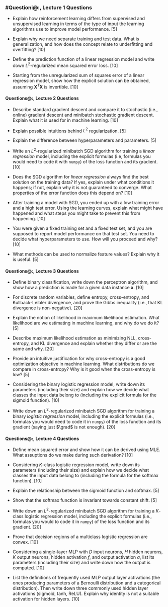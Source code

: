 ### #Questioni@:, Lecture 1 Questions

- Explain how reinforcement learning differs from supervised and unsupervised learning in terms of the type of input the learning algorithms use to improve model performance. [5]

- Explain why we need separate training and test data. What is generalization, and how does the concept relate to underfitting and overfitting? [10]

- Define the prediction function of a linear regression model and write down $L^2$-regularized mean squared error loss. [10]

- Starting from the unregularized sum of squares error of a linear regression model, show how the explicit solution can be obtained, assuming $\boldsymbol X^T \boldsymbol X$ is invertible. [10]

#### Questions@:, Lecture 2 Questions

- Describe standard gradient descent and compare it to stochastic (i.e., online) gradient descent and minibatch stochastic gradient descent. Explain what it is used for in machine learning. [10]

- Explain possible intuitions behind $L^2$ regularization. [5]

- Explain the difference between hyperparameters and parameters. [5]

- Write an $L^2$-regularized minibatch SGD algorithm for training a *linear regression* model, including the explicit formulas (i.e, formulas you would need to code it with `numpy`) of the loss function and its gradient. [10]

- Does the SGD algorithm for *linear regression* always find the best solution on the training data? If yes, explain under what conditions it happens; if not, explain why it is not guaranteed to converge. What properties of the error function does this depend on? [10]

- After training a model with SGD, you ended up with a low training error and a high test error. Using the learning curves, explain what might have happened and what steps you might take to prevent this from happening. [10]

- You were given a fixed training set and a fixed test set, and you are supposed to report model performance on that test set. You need to decide what hyperparameters to use. How will you proceed and why? [10]

- What methods can be used to normalize feature values? Explain why it is useful. [5]

#### Questions@:, Lecture 3 Questions

- Define binary classification, write down the perceptron algorithm, and show how a prediction is made for a given data instance $\boldsymbol x$. [10]

- For discrete random variables, define entropy, cross-entropy, and Kullback-Leibler divergence, and prove the Gibbs inequality (i.e., that KL divergence is non-negative). [20]

- Explain the notion of likelihood in maximum likelihood estimation. What likelihood are we estimating in machine learning, and why do we do it? [5]

- Describe maximum likelihood estimation as minimizing NLL, cross-entropy, and KL divergence and explain whether they differ or are the same and why. [20]

- Provide an intuitive justification for why cross-entropy is a good optimization objective in machine learning. What distributions do we compare in cross-entropy? Why is it good when the cross-entropy is low? [5]

- Considering the binary logistic regression model, write down its parameters (including their size) and explain how we decide what classes the input data belong to (including the explicit formula for the sigmoid function). [10]

- Write down an $L^2$-regularized minibatch SGD algorithm for training a binary *logistic regression* model, including the explicit formulas (i.e., formulas you would need to code it in `numpy`) of the loss function and its gradient (saying just $\grad$ is not enough). [20]

#### Questions@:, Lecture 4 Questions

- Define mean squared error and show how it can be derived using MLE. What assuptions do we make during such derivation? [10]

- Considering $K$-class logistic regression model, write down its parameters (including their size) and explain how we decide what classes the input data belong to (including the formula for the softmax function). [10]

- Explain the relationship between the sigmoid function and softmax. [5]

- Show that the softmax function is invariant towards constant shift. [5]

- Write down an $L^2$-regularized minibatch SGD algorithm for training a $K$-class logistic regression model, including the explicit formulas (i.e., formulas you would to code it in `numpy`) of the loss function and its gradient. [20]

- Prove that decision regions of a multiclass logistic regression are convex. [10]

- Considering a single-layer MLP with $D$ input neurons, $H$ hidden neurons, $K$ output neurons, hidden activation $f$, and output activation $a$, list its parameters (including their size) and write down how the output is computed. [10]

- List the definitions of frequently used MLP output layer activations (the ones producing parameters of a Bernoulli distribution and a categorical distribution). Then write down three commonly used hidden layer activations (sigmoid, tanh, ReLU). Explain why identity is not a suitable activation for hidden layers. [10]
